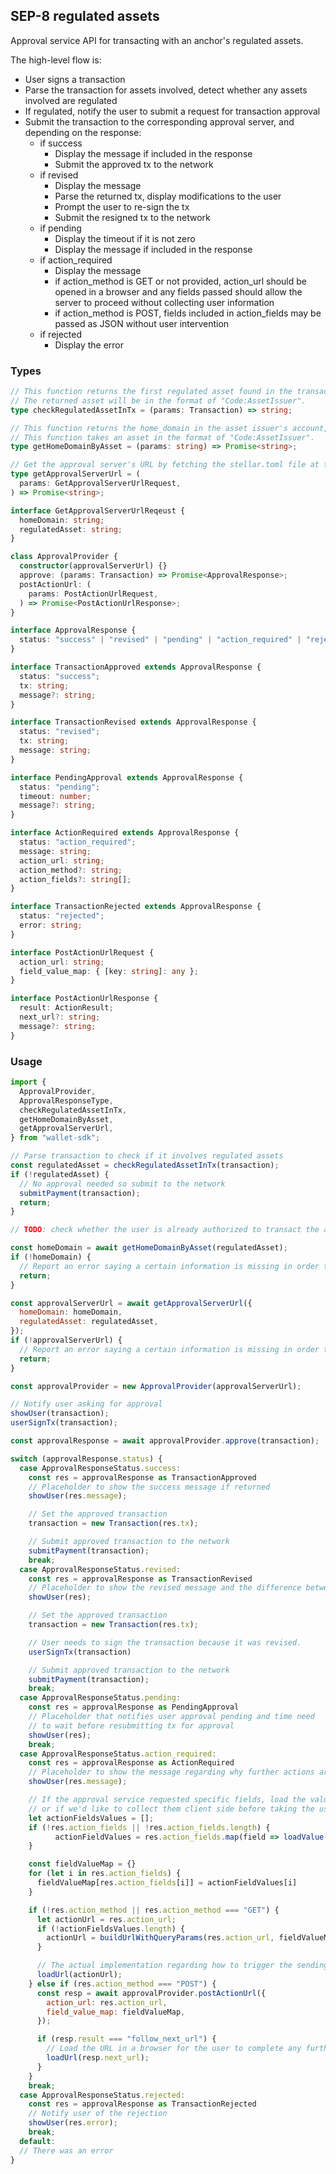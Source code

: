 ## SEP-8 regulated assets

Approval service API for transacting with an anchor's regulated assets.

The high-level flow is:

- User signs a transaction
- Parse the transaction for assets involved, detect whether any assets involved
  are regulated
- If regulated, notify the user to submit a request for transaction approval
- Submit the transaction to the corresponding approval server, and depending on
  the response:
  - if success
    - Display the message if included in the response
    - Submit the approved tx to the network
  - if revised
    - Display the message
    - Parse the returned tx, display modifications to the user
    - Prompt the user to re-sign the tx
    - Submit the resigned tx to the network
  - if pending
    - Display the timeout if it is not zero
    - Display the message if included in the response
  - if action_required
    - Display the message
    - if action_method is GET or not provided, action_url should be opened in a
      browser and any fields passed should allow the server to proceed without
      collecting user information
    - if action_method is POST, fields included in action_fields may be passed
      as JSON without user intervention
  - if rejected
    - Display the error

### Types

```ts
// This function returns the first regulated asset found in the transaction, if any.
// The returned asset will be in the format of "Code:AssetIssuer".
type checkRegulatedAssetInTx = (params: Transaction) => string;

// This function returns the home_domain in the asset issuer's account, if any.
// This function takes an asset in the format of "Code:AssetIssuer".
type getHomeDomainByAsset = (params: string) => Promise<string>;

// Get the approval server's URL by fetching the stellar.toml file at the home domain and look for the matched currency.
type getApprovalServerUrl = (
  params: GetApprovalServerUrlRequest,
) => Promise<string>;

interface GetApprovalServerUrlReqeust {
  homeDomain: string;
  regulatedAsset: string;
}

class ApprovalProvider {
  constructor(approvalServerUrl) {}
  approve: (params: Transaction) => Promise<ApprovalResponse>;
  postActionUrl: (
    params: PostActionUrlRequest,
  ) => Promise<PostActionUrlResponse>;
}

interface ApprovalResponse {
  status: "success" | "revised" | "pending" | "action_required" | "rejected";
}

interface TransactionApproved extends ApprovalResponse {
  status: "success";
  tx: string;
  message?: string;
}

interface TransactionRevised extends ApprovalResponse {
  status: "revised";
  tx: string;
  message: string;
}

interface PendingApproval extends ApprovalResponse {
  status: "pending";
  timeout: number;
  message?: string;
}

interface ActionRequired extends ApprovalResponse {
  status: "action_required";
  message: string;
  action_url: string;
  action_method?: string;
  action_fields?: string[];
}

interface TransactionRejected extends ApprovalResponse {
  status: "rejected";
  error: string;
}

interface PostActionUrlRequest {
  action_url: string;
  field_value_map: { [key: string]: any };
}

interface PostActionUrlResponse {
  result: ActionResult;
  next_url?: string;
  message?: string;
}
```

### Usage

```js
import {
  ApprovalProvider,
  ApprovalResponseType,
  checkRegulatedAssetInTx,
  getHomeDomainByAsset,
  getApprovalServerUrl,
} from "wallet-sdk";

// Parse transaction to check if it involves regulated assets
const regulatedAsset = checkRegulatedAssetInTx(transaction);
if (!regulatedAsset) {
  // No approval needed so submit to the network
  submitPayment(transaction);
  return;
}

// TODO: check whether the user is already authorized to transact the asset.

const homeDomain = await getHomeDomainByAsset(regulatedAsset);
if (!homeDomain) {
  // Report an error saying a certain information is missing in order to transact the asset.
  return;
}

const approvalServerUrl = await getApprovalServerUrl({
  homeDomain: homeDomain,
  regulatedAsset: regulatedAsset,
});
if (!approvalServerUrl) {
  // Report an error saying a certain information is missing in order to transact the asset.
  return;
}

const approvalProvider = new ApprovalProvider(approvalServerUrl);

// Notify user asking for approval
showUser(transaction);
userSignTx(transaction);

const approvalResponse = await approvalProvider.approve(transaction);

switch (approvalResponse.status) {
  case ApprovalResponseStatus.success:
    const res = approvalResponse as TransactionApproved
    // Placeholder to show the success message if returned
    showUser(res.message);

    // Set the approved transaction
    transaction = new Transaction(res.tx);

    // Submit approved transaction to the network
    submitPayment(transaction);
    break;
  case ApprovalResponseStatus.revised:
    const res = approvalResponse as TransactionRevised
    // Placeholder to show the revised message and the difference between the original transaction and the revised transaction
    showUser(res);

    // Set the approved transaction
    transaction = new Transaction(res.tx);

    // User needs to sign the transaction because it was revised.
    userSignTx(transaction)

    // Submit approved transaction to the network
    submitPayment(transaction);
    break;
  case ApprovalResponseStatus.pending:
    const res = approvalResponse as PendingApproval
    // Placeholder that notifies user approval pending and time need
    // to wait before resubmitting tx for approval
    showUser(res);
    break;
  case ApprovalResponseStatus.action_required:
    const res = approvalResponse as ActionRequired
    // Placeholder to show the message regarding why further actions are required.
    showUser(res.message);

    // If the approval service requested specific fields, load the values of those fields if we know them,
    // or if we'd like to collect them client side before taking the user to the action url.
    let actionFieldsValues = [];
    if (!res.action_fields || !res.action_fields.length) {
          actionFieldValues = res.action_fields.map(field => loadValue(field););
    }

    const fieldValueMap = {}
    for (let i in res.action_fields) {
      fieldValueMap[res.action_fields[i]] = actionFieldValues[i]
    }

    if (!res.action_method || res.action_method === "GET") {
      let actionUrl = res.action_url;
      if (!actionFieldsValues.length) {
        actionUrl = buildUrlWithQueryParams(res.action_url, fieldValueMap);
      }

      // The actual implementation regarding how to trigger the sending of the GET request and handle the response is up to the client.
      loadUrl(actionUrl);
    } else if (res.action_method === "POST") {
      const resp = await approvalProvider.postActionUrl({
        action_url: res.action_url,
        field_value_map: fieldValueMap,
      });

      if (resp.result === "follow_next_url") {
        // Load the URL in a browser for the user to complete any further action required.
        loadUrl(resp.next_url);
      }
    }
    break;
  case ApprovalResponseStatus.rejected:
    const res = approvalResponse as TransactionRejected
    // Notify user of the rejection
    showUser(res.error);
    break;
  default:
  // There was an error
}
```
